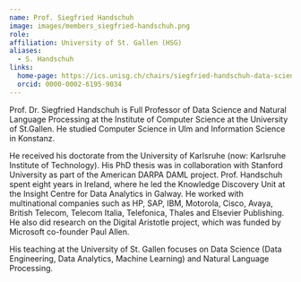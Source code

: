 ```yaml
---
name: Prof. Siegfried Handschuh
image: images/members_siegfried-handschuh.png
role: 
affiliation: University of St. Gallen (HSG)
aliases:
  - S. Handschuh
links:
  home-page: https://ics.unisg.ch/chairs/siegfried-handschuh-data-science-and-natural-language-processing/
  orcid: 0000-0002-6195-9034
---
```


Prof. Dr. Siegfried Handschuh is Full Professor of Data Science and Natural Language Processing at the Institute of Computer Science at the University of St.Gallen. He studied Computer Science in Ulm and Information Science in Konstanz.

He received his doctorate from the University of Karlsruhe (now: Karlsruhe Institute of Technology). His PhD thesis was in collaboration with Stanford University as part of the American DARPA DAML project. Prof. Handschuh spent eight years in Ireland, where he led the Knowledge Discovery Unit at the Insight Centre for Data Analytics in Galway. He worked with multinational companies such as HP, SAP, IBM, Motorola, Cisco, Avaya, British Telecom, Telecom Italia, Telefonica, Thales and Elsevier Publishing. He also did research on the Digital Aristotle project, which was funded by Microsoft co-founder Paul Allen.

His teaching at the University of St. Gallen focuses on Data Science (Data Engineering, Data Analytics, Machine Learning) and Natural Language Processing.
